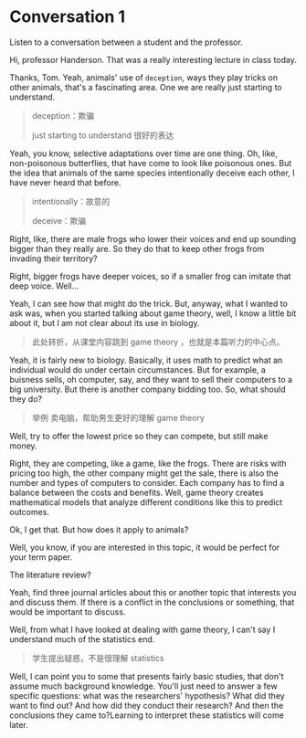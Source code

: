 # Conversation 1

Listen to a conversation between a student and the professor. 

Hi, professor Handerson. That was a really interesting lecture in class today. 

Thanks, Tom. Yeah, animals' use of `deception`, ways they play tricks on other animals, that's a fascinating area. One we are really just starting to understand. 

> deception：欺骗
>
> just starting to understand 很好的表达

Yeah, you know, selective adaptations over time are one thing. Oh, like, non-poisonous butterflies, that have come to look like poisonous ones. But the idea that animals of the same species intentionally deceive each other, I have never heard that before. 

> intentionally：故意的
>
> deceive：欺骗

Right, like, there are male frogs who lower their voices and end up sounding bigger than they really are. 
So they do that to keep other frogs from invading their territory?

Right, bigger frogs have deeper voices, so if a smaller frog can imitate that deep voice. Well... 

Yeah, I can see how that might do the trick. But, anyway, what I wanted to ask was, when you started talking about game theory, well, I know a little bit about it, but I am not clear about its use in biology. 

> 此处转折，从课堂内容跳到 game theory ，也就是本篇听力的中心点。

Yeah, it is fairly new to biology. Basically, it uses math to predict what an individual would do under certain circumstances. But for example, a buisness sells, oh computer, say, and they want to sell their computers to a big university. But there is another company bidding too. So, what should they do? 

> 举例 卖电脑，帮助男生更好的理解 game theory

Well, try to offer the lowest price so they can compete, but still make money. 

Right, they are competing, like a game, like the frogs. There are risks with pricing too high, the other company might get the sale, there is also the number and types of computers to consider. Each company has to find a balance between the costs and benefits. Well, game theory creates mathematical models that analyze different conditions like this to predict outcomes. 

Ok, I get that. But how does it apply to animals? 

Well, you know, if you are interested in this topic, it would be perfect for your term paper. 

The literature review? 

Yeah, find three journal articles about this or another topic that interests you and discuss them. If there is a conflict in the conclusions or something, that would be important to discuss. 

Well, from what I have looked at dealing with game theory, I can't say I understand much of the statistics end. 

> 学生提出疑惑，不是很理解 statistics

Well, I can point you to some that presents fairly basic studies, that don't assume much background knowledge. You'll just need to answer a few specific questions: what was the researchers' hypothesis? What did they want to find out? And how did they conduct their research? And then the conclusions they came to?Learning to interpret these statistics will come later.